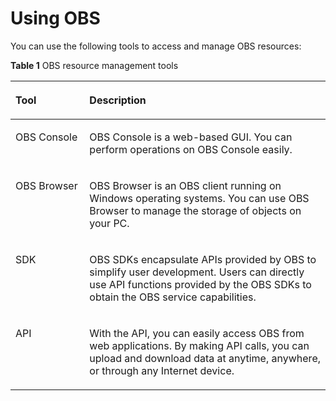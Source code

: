 # Using OBS<a name="obs_03_0203"></a>

You can use the following tools to access and manage OBS resources:

**Table  1**  OBS resource management tools

<a name="table95276448493"></a>
<table><thead align="left"><tr id="row1527844104914"><th class="cellrowborder" valign="top" width="23.48%" id="mcps1.2.3.1.1"><p id="p352713445495"><a name="p352713445495"></a><a name="p352713445495"></a>Tool</p>
</th>
<th class="cellrowborder" valign="top" width="76.52%" id="mcps1.2.3.1.2"><p id="p1652794404910"><a name="p1652794404910"></a><a name="p1652794404910"></a>Description</p>
</th>
</tr>
</thead>
<tbody><tr id="row452724410491"><td class="cellrowborder" valign="top" width="23.48%" headers="mcps1.2.3.1.1 "><p id="p15271447490"><a name="p15271447490"></a><a name="p15271447490"></a>OBS Console</p>
</td>
<td class="cellrowborder" valign="top" width="76.52%" headers="mcps1.2.3.1.2 "><p id="p155276441494"><a name="p155276441494"></a><a name="p155276441494"></a>OBS Console is a web-based GUI. You can perform operations on OBS Console easily.</p>
</td>
</tr>
<tr id="row752744464920"><td class="cellrowborder" valign="top" width="23.48%" headers="mcps1.2.3.1.1 "><p id="p752784416490"><a name="p752784416490"></a><a name="p752784416490"></a>OBS Browser</p>
</td>
<td class="cellrowborder" valign="top" width="76.52%" headers="mcps1.2.3.1.2 "><p id="p75271144204914"><a name="p75271144204914"></a><a name="p75271144204914"></a>OBS Browser is an OBS client running on Windows operating systems. You can use OBS Browser to manage the storage of objects on your PC.</p>
</td>
</tr>
<tr id="row17528444194913"><td class="cellrowborder" valign="top" width="23.48%" headers="mcps1.2.3.1.1 "><p id="p1852824444918"><a name="p1852824444918"></a><a name="p1852824444918"></a>SDK</p>
</td>
<td class="cellrowborder" valign="top" width="76.52%" headers="mcps1.2.3.1.2 "><p id="p11528134416497"><a name="p11528134416497"></a><a name="p11528134416497"></a>OBS SDKs encapsulate APIs provided by OBS to simplify user development. Users can directly use API functions provided by the OBS SDKs to obtain the OBS service capabilities.</p>
</td>
</tr>
<tr id="row1152810445492"><td class="cellrowborder" valign="top" width="23.48%" headers="mcps1.2.3.1.1 "><p id="p13528174418494"><a name="p13528174418494"></a><a name="p13528174418494"></a>API</p>
</td>
<td class="cellrowborder" valign="top" width="76.52%" headers="mcps1.2.3.1.2 "><p id="p652811441496"><a name="p652811441496"></a><a name="p652811441496"></a>With the API, you can easily access OBS from web applications. By making API calls, you can upload and download data at anytime, anywhere, or through any Internet device.</p>
</td>
</tr>
</tbody>
</table>

